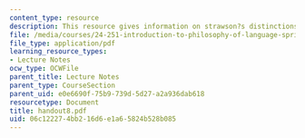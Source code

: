 ```yaml
---
content_type: resource
description: This resource gives information on strawson?s distinctions.
file: /media/courses/24-251-introduction-to-philosophy-of-language-spring-2005/06c122274bb216d6e1a65824b528b085_handout8.pdf
file_type: application/pdf
learning_resource_types:
- Lecture Notes
ocw_type: OCWFile
parent_title: Lecture Notes
parent_type: CourseSection
parent_uid: e0e6690f-75b9-739d-5d27-a2a936dab618
resourcetype: Document
title: handout8.pdf
uid: 06c12227-4bb2-16d6-e1a6-5824b528b085
---
```

